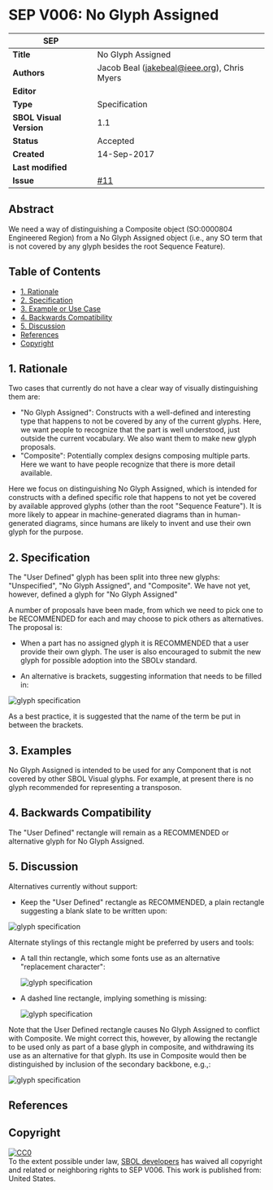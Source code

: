 # SEP V006: No Glyph Assigned

| SEP | |
| --- | --- |
| **Title** | No Glyph Assigned |
| **Authors** | Jacob Beal (jakebeal@ieee.org), Chris Myers |
| **Editor** | |
| **Type** | Specification |
| **SBOL Visual Version** | 1.1 |
| **Status** | Accepted |
| **Created** | 14-Sep-2017 |
| **Last modified** | |
| **Issue**         | [#11](https://github.com/SynBioDex/SBOL-visual/issues/11) |

## Abstract

We need a way of distinguishing a Composite object (SO:0000804 Engineered Region) from a No Glyph Assigned object (i.e., any SO term that is not covered by any glyph besides the root Sequence Feature).

## Table of Contents  <remove TOC if SEP is rather short>
- [1. Rationale](#rationale) 
- [2. Specification](#specification)
- [3. Example or Use Case](#example)
- [4. Backwards Compatibility](#compatibility)
- [5. Discussion](#discussion)
- [References](#references)
- [Copyright](#copyright)

## 1. Rationale <a name="rationale"></a>

Two cases that currently do not have a clear way of visually distinguishing them are:

* "No Glyph Assigned": Constructs with a well-defined and interesting type that happens to not be covered by any of the current glyphs. Here, we want people to recognize that the part is well understood, just outside the current vocabulary. We also want them to make new glyph proposals.
* "Composite": Potentially complex designs composing multiple parts. Here we want to have people recognize that there is more detail available.

Here we focus on distinguishing No Glyph Assigned, which is intended for constructs with a defined specific role that happens to not yet be covered by available approved glyphs (other than the root "Sequence Feature"). It is more likely to appear in machine-generated diagrams than in human-generated diagrams, since humans are likely to invent and use their own glyph for the purpose.

## 2. Specification <a name="specification"></a>

The "User Defined" glyph has been split into three new glyphs: "Unspecified", "No Glyph Assigned", and "Composite".  We have not yet, however, defined a glyph for "No Glyph Assigned"

A number of proposals have been made, from which we need to pick one to be RECOMMENDED for each and may choose to pick others as alternatives.  The proposal is:

* When a part has no assigned glyph it is RECOMMENDED that a user provide their own glyph. The user is also encouraged to submit the new glyph for possible adoption into the SBOLv standard.

* An alternative is brackets, suggesting information that needs to be filled in:

![glyph specification](https://raw.githubusercontent.com/SynBioDex/SBOLv-realizations/caef417/Glyphs/no-glyph-assigned/no-glyph-assigned-brackets-specification.png)

As a best practice, it is suggested that the name of the term be put in between the brackets.


## 3. Examples <a name='example'></a>

No Glyph Assigned is intended to be used for any Component that is not covered by other SBOL Visual glyphs.
For example, at present there is no glyph recommended for representing a transposon.

## 4. Backwards Compatibility <a name='compatibility'></a>

The "User Defined" rectangle will remain as a RECOMMENDED or alternative glyph for No Glyph Assigned.

## 5. Discussion <a name='discussion'></a>

Alternatives currently without support:

* Keep the "User Defined" rectangle as RECOMMENDED, a plain rectangle suggesting a blank slate to be written upon:

![glyph specification](https://raw.githubusercontent.com/SynBioDex/SBOLv-realizations/8423527/Glyphs/user-defined/user-defined-specification.png)

Alternate stylings of this rectangle might be preferred by users and tools:

* A tall thin rectangle, which some fonts use as an alternative "replacement character":

  ![glyph specification](https://raw.githubusercontent.com/SynBioDex/SBOLv-realizations/8423527/Glyphs/user-defined/tall-rectangle-specification.png)

* A dashed line rectangle, implying something is missing:

  ![glyph specification](https://raw.githubusercontent.com/SynBioDex/SBOLv-realizations/8423527/Glyphs/user-defined/dashed-rectangle-specification.png)

Note that the User Defined rectangle causes No Glyph Assigned to conflict with Composite. We might correct this, however, by allowing the rectangle to be used only as part of a base glyph in composite, and withdrawing its use as an alternative for that glyph. Its use in Composite would then be distinguished by inclusion of the secondary backbone, e.g.,:

  ![glyph specification](https://raw.githubusercontent.com/SynBioDex/SBOLv-realizations/86de2f5/Glyphs/composite/abbreviated-composite-example2.png)

## References <a name='references'></a>

## Copyright <a name='copyright'></a>

<p xmlns:dct="http://purl.org/dc/terms/" xmlns:vcard="http://www.w3.org/2001/vcard-rdf/3.0#">
  <a rel="license"
     href="http://creativecommons.org/publicdomain/zero/1.0/">
    <img src="http://i.creativecommons.org/p/zero/1.0/88x31.png" style="border-style: none;" alt="CC0" />
  </a>
  <br />
  To the extent possible under law,
  <a rel="dct:publisher"
     href="sbolstandard.org">
    <span property="dct:title">SBOL developers</span></a>
  has waived all copyright and related or neighboring rights to
  <span property="dct:title">SEP V006</span>.
This work is published from:
<span property="vcard:Country" datatype="dct:ISO3166"
      content="US" about="sbolstandard.org">
  United States</span>.
</p>